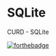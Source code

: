 # SQLite
CURD - SQLite

[![forthebadge](https://forthebadge.com/images/badges/built-for-android.svg)](https://forthebadge.com)
